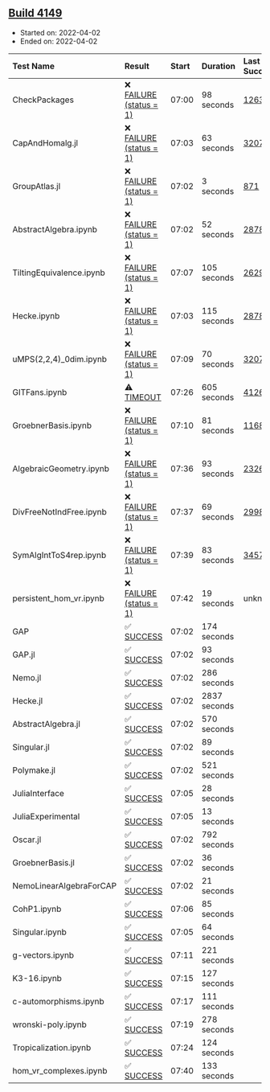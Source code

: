 ## [Build 4149](https://oscarci.mathematik.uni-kl.de/job/oscar-stable/4149/)

* Started on: 2022-04-02
* Ended on: 2022-04-02

| Test Name    | Result | Start | Duration | Last Success | First Failure |
|:-------------|:-------|:------|:---------|:-------------|:--------------|
| CheckPackages | ❌ [FAILURE (status = 1)](https://oscarci.mathematik.uni-kl.de/job/oscar-stable/4149/artifact/logs/build-4149/CheckPackages.log) | 07:00 | 98 seconds | [1263](https://oscarci.mathematik.uni-kl.de/job/oscar-stable/1263/) | [1264](https://oscarci.mathematik.uni-kl.de/job/oscar-stable/1264/) |
| CapAndHomalg.jl | ❌ [FAILURE (status = 1)](https://oscarci.mathematik.uni-kl.de/job/oscar-stable/4149/artifact/logs/build-4149/CapAndHomalg.jl.log) | 07:03 | 63 seconds | [3207](https://oscarci.mathematik.uni-kl.de/job/oscar-stable/3207/) | [3208](https://oscarci.mathematik.uni-kl.de/job/oscar-stable/3208/) |
| GroupAtlas.jl | ❌ [FAILURE (status = 1)](https://oscarci.mathematik.uni-kl.de/job/oscar-stable/4149/artifact/logs/build-4149/GroupAtlas.jl.log) | 07:02 | 3 seconds | [871](https://oscarci.mathematik.uni-kl.de/job/oscar-stable/871/) | [872](https://oscarci.mathematik.uni-kl.de/job/oscar-stable/872/) |
| AbstractAlgebra.ipynb | ❌ [FAILURE (status = 1)](https://oscarci.mathematik.uni-kl.de/job/oscar-stable/4149/artifact/logs/build-4149/AbstractAlgebra.ipynb.log) | 07:02 | 52 seconds | [2878](https://oscarci.mathematik.uni-kl.de/job/oscar-stable/2878/) | [2879](https://oscarci.mathematik.uni-kl.de/job/oscar-stable/2879/) |
| TiltingEquivalence.ipynb | ❌ [FAILURE (status = 1)](https://oscarci.mathematik.uni-kl.de/job/oscar-stable/4149/artifact/logs/build-4149/TiltingEquivalence.ipynb.log) | 07:07 | 105 seconds | [2629](https://oscarci.mathematik.uni-kl.de/job/oscar-stable/2629/) | [2630](https://oscarci.mathematik.uni-kl.de/job/oscar-stable/2630/) |
| Hecke.ipynb | ❌ [FAILURE (status = 1)](https://oscarci.mathematik.uni-kl.de/job/oscar-stable/4149/artifact/logs/build-4149/Hecke.ipynb.log) | 07:03 | 115 seconds | [2878](https://oscarci.mathematik.uni-kl.de/job/oscar-stable/2878/) | [2879](https://oscarci.mathematik.uni-kl.de/job/oscar-stable/2879/) |
| uMPS(2,2,4)_0dim.ipynb | ❌ [FAILURE (status = 1)](https://oscarci.mathematik.uni-kl.de/job/oscar-stable/4149/artifact/logs/build-4149/uMPS-2-2-4-_0dim.ipynb.log) | 07:09 | 70 seconds | [3207](https://oscarci.mathematik.uni-kl.de/job/oscar-stable/3207/) | [3208](https://oscarci.mathematik.uni-kl.de/job/oscar-stable/3208/) |
| GITFans.ipynb | ⚠ [TIMEOUT](https://oscarci.mathematik.uni-kl.de/job/oscar-stable/4149/artifact/logs/build-4149/GITFans.ipynb.log) | 07:26 | 605 seconds | [4126](https://oscarci.mathematik.uni-kl.de/job/oscar-stable/4126/) | [4127](https://oscarci.mathematik.uni-kl.de/job/oscar-stable/4127/) |
| GroebnerBasis.ipynb | ❌ [FAILURE (status = 1)](https://oscarci.mathematik.uni-kl.de/job/oscar-stable/4149/artifact/logs/build-4149/GroebnerBasis.ipynb.log) | 07:10 | 81 seconds | [1168](https://oscarci.mathematik.uni-kl.de/job/oscar-stable/1168/) | [1169](https://oscarci.mathematik.uni-kl.de/job/oscar-stable/1169/) |
| AlgebraicGeometry.ipynb | ❌ [FAILURE (status = 1)](https://oscarci.mathematik.uni-kl.de/job/oscar-stable/4149/artifact/logs/build-4149/AlgebraicGeometry.ipynb.log) | 07:36 | 93 seconds | [2326](https://oscarci.mathematik.uni-kl.de/job/oscar-stable/2326/) | [2327](https://oscarci.mathematik.uni-kl.de/job/oscar-stable/2327/) |
| DivFreeNotIndFree.ipynb | ❌ [FAILURE (status = 1)](https://oscarci.mathematik.uni-kl.de/job/oscar-stable/4149/artifact/logs/build-4149/DivFreeNotIndFree.ipynb.log) | 07:37 | 69 seconds | [2998](https://oscarci.mathematik.uni-kl.de/job/oscar-stable/2998/) | [2999](https://oscarci.mathematik.uni-kl.de/job/oscar-stable/2999/) |
| SymAlgIntToS4rep.ipynb | ❌ [FAILURE (status = 1)](https://oscarci.mathematik.uni-kl.de/job/oscar-stable/4149/artifact/logs/build-4149/SymAlgIntToS4rep.ipynb.log) | 07:39 | 83 seconds | [3457](https://oscarci.mathematik.uni-kl.de/job/oscar-stable/3457/) | [3458](https://oscarci.mathematik.uni-kl.de/job/oscar-stable/3458/) |
| persistent_hom_vr.ipynb | ❌ [FAILURE (status = 1)](https://oscarci.mathematik.uni-kl.de/job/oscar-stable/4149/artifact/logs/build-4149/persistent_hom_vr.ipynb.log) | 07:42 | 19 seconds | unknown | unknown |
| GAP | ✅ [SUCCESS](https://oscarci.mathematik.uni-kl.de/job/oscar-stable/4149/artifact/logs/build-4149/GAP.log) | 07:02 | 174 seconds |  |  |
| GAP.jl | ✅ [SUCCESS](https://oscarci.mathematik.uni-kl.de/job/oscar-stable/4149/artifact/logs/build-4149/GAP.jl.log) | 07:02 | 93 seconds |  |  |
| Nemo.jl | ✅ [SUCCESS](https://oscarci.mathematik.uni-kl.de/job/oscar-stable/4149/artifact/logs/build-4149/Nemo.jl.log) | 07:02 | 286 seconds |  |  |
| Hecke.jl | ✅ [SUCCESS](https://oscarci.mathematik.uni-kl.de/job/oscar-stable/4149/artifact/logs/build-4149/Hecke.jl.log) | 07:02 | 2837 seconds |  |  |
| AbstractAlgebra.jl | ✅ [SUCCESS](https://oscarci.mathematik.uni-kl.de/job/oscar-stable/4149/artifact/logs/build-4149/AbstractAlgebra.jl.log) | 07:02 | 570 seconds |  |  |
| Singular.jl | ✅ [SUCCESS](https://oscarci.mathematik.uni-kl.de/job/oscar-stable/4149/artifact/logs/build-4149/Singular.jl.log) | 07:02 | 89 seconds |  |  |
| Polymake.jl | ✅ [SUCCESS](https://oscarci.mathematik.uni-kl.de/job/oscar-stable/4149/artifact/logs/build-4149/Polymake.jl.log) | 07:02 | 521 seconds |  |  |
| JuliaInterface | ✅ [SUCCESS](https://oscarci.mathematik.uni-kl.de/job/oscar-stable/4149/artifact/logs/build-4149/JuliaInterface.log) | 07:05 | 28 seconds |  |  |
| JuliaExperimental | ✅ [SUCCESS](https://oscarci.mathematik.uni-kl.de/job/oscar-stable/4149/artifact/logs/build-4149/JuliaExperimental.log) | 07:05 | 13 seconds |  |  |
| Oscar.jl | ✅ [SUCCESS](https://oscarci.mathematik.uni-kl.de/job/oscar-stable/4149/artifact/logs/build-4149/Oscar.jl.log) | 07:02 | 792 seconds |  |  |
| GroebnerBasis.jl | ✅ [SUCCESS](https://oscarci.mathematik.uni-kl.de/job/oscar-stable/4149/artifact/logs/build-4149/GroebnerBasis.jl.log) | 07:02 | 36 seconds |  |  |
| NemoLinearAlgebraForCAP | ✅ [SUCCESS](https://oscarci.mathematik.uni-kl.de/job/oscar-stable/4149/artifact/logs/build-4149/NemoLinearAlgebraForCAP.log) | 07:02 | 21 seconds |  |  |
| CohP1.ipynb | ✅ [SUCCESS](https://oscarci.mathematik.uni-kl.de/job/oscar-stable/4149/artifact/logs/build-4149/CohP1.ipynb.log) | 07:06 | 85 seconds |  |  |
| Singular.ipynb | ✅ [SUCCESS](https://oscarci.mathematik.uni-kl.de/job/oscar-stable/4149/artifact/logs/build-4149/Singular.ipynb.log) | 07:05 | 64 seconds |  |  |
| g-vectors.ipynb | ✅ [SUCCESS](https://oscarci.mathematik.uni-kl.de/job/oscar-stable/4149/artifact/logs/build-4149/g-vectors.ipynb.log) | 07:11 | 221 seconds |  |  |
| K3-16.ipynb | ✅ [SUCCESS](https://oscarci.mathematik.uni-kl.de/job/oscar-stable/4149/artifact/logs/build-4149/K3-16.ipynb.log) | 07:15 | 127 seconds |  |  |
| c-automorphisms.ipynb | ✅ [SUCCESS](https://oscarci.mathematik.uni-kl.de/job/oscar-stable/4149/artifact/logs/build-4149/c-automorphisms.ipynb.log) | 07:17 | 111 seconds |  |  |
| wronski-poly.ipynb | ✅ [SUCCESS](https://oscarci.mathematik.uni-kl.de/job/oscar-stable/4149/artifact/logs/build-4149/wronski-poly.ipynb.log) | 07:19 | 278 seconds |  |  |
| Tropicalization.ipynb | ✅ [SUCCESS](https://oscarci.mathematik.uni-kl.de/job/oscar-stable/4149/artifact/logs/build-4149/Tropicalization.ipynb.log) | 07:24 | 124 seconds |  |  |
| hom_vr_complexes.ipynb | ✅ [SUCCESS](https://oscarci.mathematik.uni-kl.de/job/oscar-stable/4149/artifact/logs/build-4149/hom_vr_complexes.ipynb.log) | 07:40 | 133 seconds |  |  |
